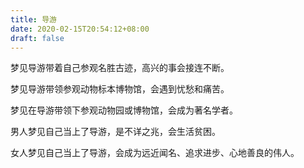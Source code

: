 ```yaml
---
title: 导游
date: 2020-02-15T20:54:12+08:00
draft: false
---
```


梦见导游带着自己参观名胜古迹，高兴的事会接连不断。



梦见导游带领参观动物标本博物馆，会遇到忧愁和痛苦。



梦见在导游带领下参观动物园或博物馆，会成为著名学者。



男人梦见自己当上了导游，是不详之兆，会生活贫困。



女人梦见自己当上了导游，会成为远近闻名、追求进步、心地善良的伟人。

